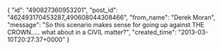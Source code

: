  {
   "id": "490827360953201",
   "post_id": "462493170453287_490608044308466",
   "from_name": "Derek Moran",
   "message": "So this scenario makes sense for going up against THE CROWN..... what about in a CIVIL matter?",
   "created_time": "2013-03-10T20:27:37+0000"
 }

